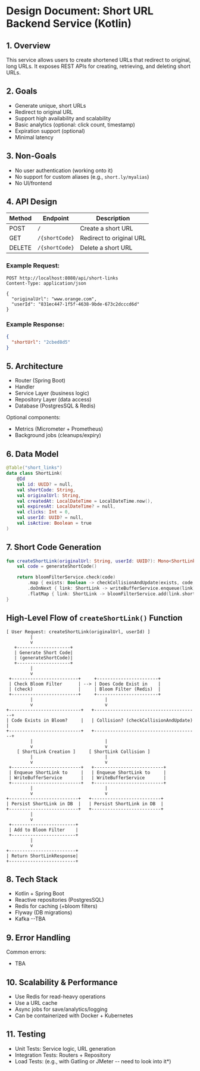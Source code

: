 # Design Document: Short URL Backend Service (Kotlin)

## 1. Overview
This service allows users to create shortened URLs that redirect to original, long URLs. It exposes REST APIs for creating, retrieving, and deleting short URLs.

## 2. Goals
- Generate unique, short URLs
- Redirect to original URL
- Support high availability and scalability
- Basic analytics (optional: click count, timestamp)
- Expiration support (optional)
- Minimal latency

## 3. Non-Goals
- No user authentication (working onto it)
- No support for custom aliases (e.g., `short.ly/myalias`)
- No UI/frontend

## 4. API Design

| Method | Endpoint       | Description               |
|--------|----------------|---------------------------|
| POST   | `/`            | Create a short URL        |
| GET    | `/{shortCode}` | Redirect to original URL  |
| DELETE | `/{shortCode}` | Delete a short URL        |

### Example Request:
```http
POST http://localhost:8080/api/short-links
Content-Type: application/json

{
  "originalUrl": "www.orange.com",
  "userId": "831ec447-1f5f-4638-9bde-673c2dcccd6d"
}
```

### Example Response:
```json
{
  "shortUrl": "2cbed8d5"
}
```

## 5. Architecture

- Router (Spring Boot)
- Handler  
- Service Layer (business logic)
- Repository Layer (data access)
- Database (PostgresSQL & Redis)

Optional components:
- Metrics (Micrometer + Prometheus)
- Background jobs (cleanups/expiry)

## 6. Data Model

```kotlin
@Table("short_links")
data class ShortLink(
    @Id
    val id: UUID? = null,
    val shortCode: String,
    val originalUrl: String,
    val createdAt: LocalDateTime = LocalDateTime.now(),
    val expiresAt: LocalDateTime? = null,
    val clicks: Int = 0,
    val userId: UUID? = null,
    val isActive: Boolean = true
)
```

## 7. Short Code Generation

```kotlin
fun createShortLink(originalUrl: String, userId: UUID?): Mono<ShortLinkResponse> {
    val code = generateShortCode()

    return bloomFilterService.check(code)
        .map { exists: Boolean -> checkCollisionAndUpdate(exists, code, originalUrl, userId) }
        .doOnNext { link: ShortLink -> writeBufferService.enqueue(link) }
        .flatMap { link: ShortLink -> bloomFilterService.add(link.shortCode).thenReturn(ShortLinkResponse(link.shortCode)) }
}
```
## High-Level Flow of `createShortLink()` Function
```
[ User Request: createShortLink(originalUrl, userId) ]
         |
         v
   +--------------------+
   | Generate Short Code|
   | (generateShortCode)|
   +--------------------+
         |
         v
 +-------------------------+     +-----------------------+
 | Check Bloom Filter      | --> | Does Code Exist in    |
 | (check)                 |     | Bloom Filter (Redis)  |
 +-------------------------+     +-----------------------+
         |                           |
         v                           v
+---------------------------+   +---------------------------------------+
| Code Exists in Bloom?     |   | Collision? (checkCollisionAndUpdate)  |
+---------------------------+   +---------------------------------------+
         |                           |
         v                           v
    [ ShortLink Creation ]     [ ShortLink Collision ]
         |                           |
         v                           v
 +--------------------------+   +--------------------------+
 | Enqueue ShortLink to     |   | Enqueue ShortLink to     |
 | WriteBufferService       |   | WriteBufferService       |
 +--------------------------+   +--------------------------+
         |                           |
         v                           v
+--------------------------+   +--------------------------+
| Persist ShortLink in DB  |   | Persist ShortLink in DB  |
+--------------------------+   +--------------------------+
         |
         v
 +------------------------+
 | Add to Bloom Filter    |
 +------------------------+
         |
         v
+-------------------------+
| Return ShortLinkResponse|
+-------------------------+

```

## 8. Tech Stack

- Kotlin + Spring Boot
- Reactive repositories (PostgresSQL)
- Redis for caching (+bloom filters)
- Flyway (DB migrations)
- Kafka --TBA


## 9. Error Handling

Common errors:
- TBA

## 10. Scalability & Performance

- Use Redis for read-heavy operations
- Use a URL cache
- Async jobs for save/analytics/logging
- Can be containerized with Docker + Kubernetes

## 11. Testing

- Unit Tests: Service logic, URL generation
- Integration Tests: Routers + Repository
- Load Tests: (e.g., with Gatling or JMeter -- need to look into it*)
